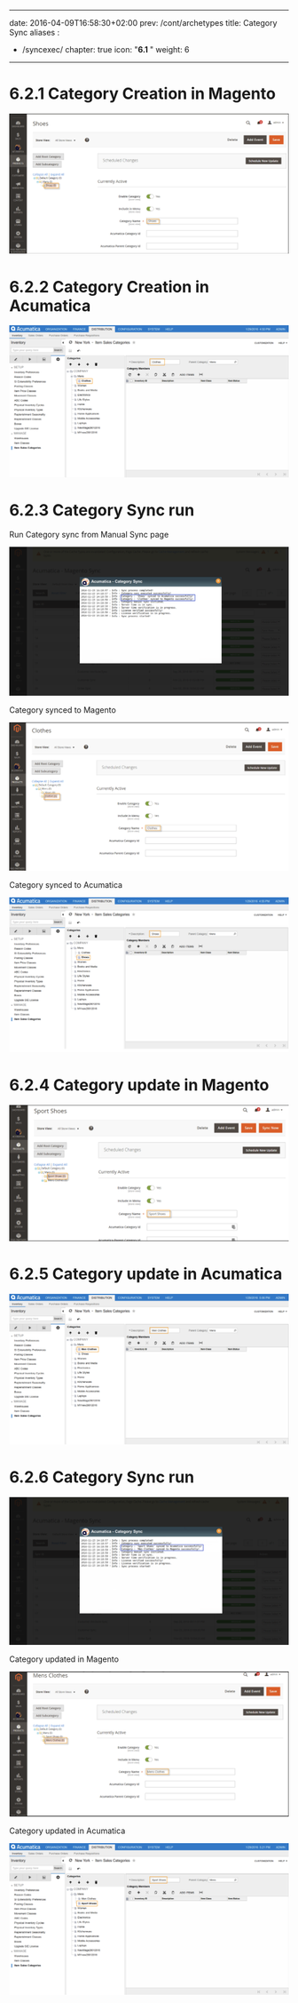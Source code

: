 
---
date: 2016-04-09T16:58:30+02:00
prev: /cont/archetypes
title: Category Sync
aliases :
  - /syncexec/
chapter: true
icon: "<b>6.1 </b>"
weight: 6
---

# 6.2.1 Category Creation in Magento

![Magic](images/category-creation-magento.png?classes=shadow)

# 6.2.2 Category Creation in Acumatica

![Magic](images/category-creation-acumatica.png?classes=shadow)

# 6.2.3 Category Sync run

Run Category sync from Manual Sync page

![Magic](images/category-manual-sync.png?classes=shadow)

Category synced to Magento

![Magic](images/category-synced-magento.png?classes=shadow)

Category synced to Acumatica

![Magic](images/category-synced-acumatica.png?classes=shadow)

# 6.2.4 Category update in Magento

![Magic](images/category-update-magento.png?classes=shadow)

# 6.2.5 Category update in Acumatica

![Magic](images/category-update-acumatica.png?classes=shadow)

# 6.2.6 Category Sync run

![Magic](images/category-sync-run-2.png?classes=shadow)

Category updated in Magento

![Magic](images/category-updated-magento-2.png?classes=shadow)

Category updated in Acumatica

![Magic](images/category-updated-acumatica-2.png?classes=shadow)

